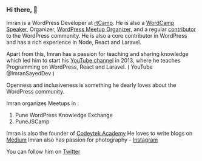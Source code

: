 ### Hi there, 👋

Imran is a WordPress Developer at [rtCamp](http://rtcamp.com/). He is also a [WordCamp Speaker](https://2020.asia.wordcamp.org/speaker/imran-sayed/), Organizer, [WordPress Meetup Organizer](https://www.meetup.com/Pune-WordPress-Knowledge-Exchange/members/?op=leaders), and a regular [contributor](https://profiles.wordpress.org/gsayed786/) to the WordPress community. He is also a core contributor in WordPress and has a rich experience in Node, React and Laravel.

Apart from this, Imran has a passion for teaching and sharing knowledge which led him to start his [YouTube channel](https://youtube.com/ImranSayedDev) in 2013, where he teaches Programming on WordPress, React and Laravel. ( YouTube @ImranSayedDev )

Openness and inclusiveness is something he dearly loves about the WordPress community.

Imran organizes Meetups in :
1. Pune WordPress Knowledge Exchange
2. PuneJSCamp

Imran is also the founder of [Codeytek Academy](https://codeytek.com)
He loves to write blogs on [Medium](https://medium.com/@imranhsayed)
Imran also has passion for photography - [Instagram](https://www.instagram.com/kapture_magic/)

You can follow him on [Twitter](https://twitter.com/imranhsayed)
